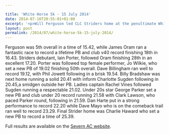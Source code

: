 ```yaml
---

title: 'White Horse 5k - 15 July 2014'
date: 2014-07-16T20:55:01+01:00
excerpt: '<p>Will Ferguson led CLC Striders home at the penultimate White Horse 5k of the summer, as both the men and women finished second in the team prizes.</p>'
layout: post
permalink: /2014/07/white-horse-5k-15-july-2014/
---
```

Ferguson was 5th overall in a time of 15.42, while James Oram ran a fantastic race to record a lifetime PB and club v40 record finishing 18th in 16.43. Striders debutant, Iain Porter, followed Oram finishing 28th in an excellent 17.20. Porter was followed top female performer, Jo Wilkie, who set a new PB of 19.02 finishing 50th overall. Dave Billingham ran well to record 19.12, with Phil Jowett following in a brisk 19.54. Billy Bradshaw was next home running a solid 20.41 with inform Charlotte Sugden following in 20.45,a smidgen outside her PB. Ladies captain Rachel Vines followed Sugden running a respectable 21.02. Under 20s star George Parker set a new PB and club under 20 record running 21.58 with Clark Lawson, who paced Parker round, following in 21.59. Dan Harte put in a strong performance to record 22.20 while Dave Mayo who is on the comeback trail ran well to record 23.29. Final Strider home was Charlie Haward who set a new PB to record a time of 25.39.

Full results are available on the <a href="https://www.severnathletic.org.uk/wp-content/uploads/2014/07/White-Horse-Results-July-2014.doc" target="_blank" rel="nofollow">Severn AC website</a>.
